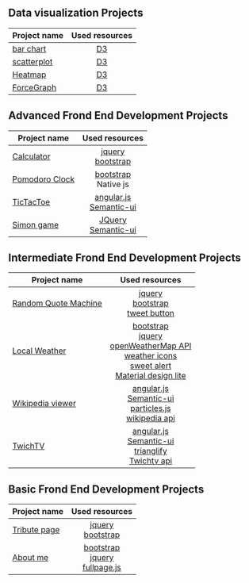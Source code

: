 

## Data visualization Projects

| Project name           | Used resources                              |
| ---                    | :---:                                       |
| [bar chart][bar]       |  [D3][d3]                                   |
| [scatterplot ][scat]   |  [D3][d3]                                   |
| [Heatmap ][heat]       |  [D3][d3]                                   |
| [ForceGraph ][force]   |  [D3][d3]                                   |



## Advanced Frond End Development Projects

| Project name           | Used resources                              |
| ---                    | :---:                                       |
| [Calculator][calc]     | [jquery][jq]  <br>[bootstrap][btstrp]       |
| [Pomodoro Clock][pom]  | [bootstrap][btstrp] <br> Native js          |
| [TicTacToe][ttt]       | [angular.js][ang] <br> [Semantic-ui][smui]  |
| [Simon game][simon]    |  [JQuery][jq]<br> [Semantic-ui][smui] |


## Intermediate Frond End Development Projects 

| Project name                     | Used resources                                                       |
| ---                              | :---:                                                                |
| [Random Quote Machine][rqm]      | [jquery][jq]  <br>[bootstrap][btstrp]<br> [tweet button][twbtn]      |
| [Local Weather][lw]              | [bootstrap][btstrp]<br>[jquery][jq]<br>[openWeatherMap API][owm]<br>[weather icons][weico]<br>[sweet alert][swal]<br>[Material design lite][matdl]      |
| [Wikipedia viewer][wv]           | [angular.js][ang] <br> [Semantic-ui][smui]<br>[particles.js][part]<br>[wikipedia api][wiki]  |
| [TwichTV][twich]                 | [angular.js][ang] <br> [Semantic-ui][smui]<br>[trianglify][triang]<br>[Twichtv  api][twichapi]  |


##  Basic Frond End Development Projects 
| Project name            | Used resources                                              |
| ---                     | :---:                                                       |
| [Tribute page][trib]    | [jquery][jq]  <br>[bootstrap][btstrp]                       |
| [About me][portf]       | [bootstrap][btstrp]<br>[jquery][jq]<br>[fullpage.js][fpage] |




[calc]:http://s.codepen.io/bumbeishvili/debug/wMyxXB
[pom]:http://s.codepen.io/bumbeishvili/debug/wMmYWr
[ttt]:http://s.codepen.io/bumbeishvili/debug/wGaENr
[rqm]:http://s.codepen.io/bumbeishvili/debug/obEyoB
[lw]:http://s.codepen.io/bumbeishvili/debug/bEjwLb
[wv]:http://s.codepen.io/bumbeishvili/debug/obVoYo
[twich]:http://s.codepen.io/bumbeishvili/debug/VeJbqY
[trib]:http://s.codepen.io/bumbeishvili/debug/NxoQEa
[portf]:http://s.codepen.io/bumbeishvili/debug/BjJvgY#AboutMe
[simon]:https://codepen.io/bumbeishvili/debug/GZEwmY
[bar]:http://codepen.io/bumbeishvili/debug/bpMMVR
[scat]:http://s.codepen.io/bumbeishvili/debug/JXadpY
[heat]:http://s.codepen.io/bumbeishvili/debug/reqPav
[force]:http://s.codepen.io/bumbeishvili/debug/gryQBa

[jq]:https://jquery.com/
[btstrp]:http://getbootstrap.com/
[fpage]:http://alvarotrigo.com/fullPage/
[ang]:https://angularjs.org/
[smui]:http://semantic-ui.com/
[twbtn]:https://dev.twitter.com/web/tweet-button
[owm]:http://openweathermap.org/api
[swal]:http://t4t5.github.io/sweetalert/
[weico]:https://erikflowers.github.io/weather-icons/
[matdl]:http://getmdl.io/index.html
[part]:http://vincentgarreau.com/particles.js/
[wiki]:https://www.mediawiki.org/wiki/API:Main_page
[triang]:http://qrohlf.com/trianglify/
[twichapi]:https://github.com/justintv/Twitch-API/blob/master/v3_resources/streams.md#get-streamschannel
[d3]:https://d3js.org/
